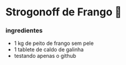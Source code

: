 # Strogonoff de Frango :chicken:

### ingredientes

* 1 kg de peito de frango sem pele
* 1 tablete de caldo de galinha
* testando apenas o github

 